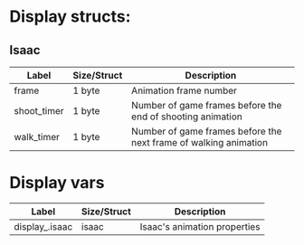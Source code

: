 # Display structs:

## Isaac

| Label       | Size/Struct | Description                                                      |
| ----------- | ----------- | ---------------------------------------------------------------- |
| frame       | 1 byte      | Animation frame number                                           |
| shoot_timer | 1 byte      | Number of game frames before the end of shooting animation       |
| walk_timer  | 1 byte      | Number of game frames before the next frame of walking animation |

# Display vars

| Label          | Size/Struct | Description                  |
| -------------- | ----------- | ---------------------------- |
| display_.isaac | isaac       | Isaac's animation properties |
